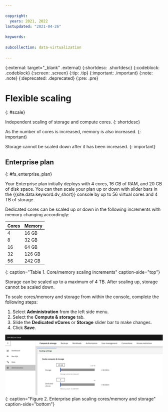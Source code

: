 ```yaml
---

copyright:
  years: 2021, 2022
lastupdated: "2021-04-26"

keywords: 

subcollection: data-virtualization

---
```


{:external: target="_blank" .external}
{:shortdesc: .shortdesc}
{:codeblock: .codeblock}
{:screen: .screen}
{:tip: .tip}
{:important: .important}
{:note: .note}
{:deprecated: .deprecated}
{:pre: .pre}

# Flexible scaling
{: #scale}

Independent scaling of storage and compute cores. 
{: shortdesc}

As the number of cores is increased, memory is also increased.
{: important}

Storage cannot be scaled down after it has been increased.
{: important}

## Enterprise plan
{: #fs_enterprise_plan}

Your Enterprise plan initially deploys with 4 cores, 16 GB of RAM, and 20 GB of disk space. You can then scale your plan up or down with slider bars in the {{site.data.keyword.dv_short}} console by up to 56 virtual cores and 4 TB of storage. 

Dedicated cores can be scaled up or down in the following increments with memory changing accordingly:

| Cores | Memory |
|-------|--------|
| 4     | 16 GB  |
| 8     | 32 GB  |
| 16    | 64 GB  |
| 32    | 126 GB |
| 56    | 242 GB |
{: caption="Table 1. Core/memory scaling increments" caption-side="top"}

Storage can be scaled up to a maximum of 4 TB. After scaling up, storage cannot be scaled down.

To scale cores/memory and storage from within the console, complete the following steps:
1. Select **Administration** from the left side menu.
2. Select the **Compute & storage** tab.
3. Slide the **Dedicated vCores** or **Storage** slider bar to make changes.
4. Click **Save**.

![Enterprise plan scaling](images/enterprise_scale.png "Enterprise plan scaling"){: caption="Figure 2. Enterprise plan scaling cores/memory and storage" caption-side="bottom"}

